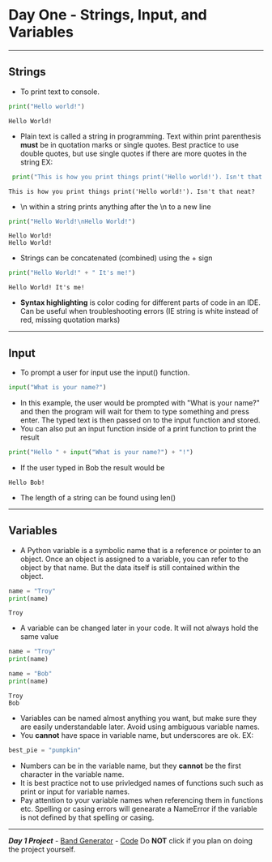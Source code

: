 # Day One - Strings, Input, and Variables

---

## Strings


- To print text to console.
```python
print("Hello world!")
```
```
Hello World!
```
- Plain text is called a string in programming. Text within print parenthesis **must** be in quotation marks or single quotes. Best practice to use double quotes, but use single quotes if there are more quotes in the string EX: 
```python
 print("This is how you print things print('Hello world!'). Isn't that neat?")
 ```
 ```
 This is how you print things print('Hello world!'). Isn't that neat?
 ```
- \n within a string prints anything after the \n to a new line
```python
print("Hello World!\nHello World!")
```
```
Hello World!
Hello World!
```
- Strings can be concatenated (combined) using the + sign

```python
print("Hello World!" + " It's me!")
```
```
Hello World! It's me!
```

- **Syntax highlighting** is color coding for different parts of code in an IDE. Can be useful when troubleshooting errors (IE string is white instead of red, missing quotation marks)

---

## Input



- To prompt a user for input use the input() function.
```python
input("What is your name?")
```
- In this example, the user would be prompted with "What is your name?" and then the program will wait for them to type something and press enter. The typed text is then passed on to the input function and stored.
- You can also put an input function inside of a print function to print the result
```python
print("Hello " + input("What is your name?") + "!")
```
- If the user typed in Bob the result would be
```
Hello Bob!
```
- The length of a string can be found using len()

---

## Variables

- A Python variable is a symbolic name that is a reference or pointer to an object. Once an object is assigned to a variable, you can refer to the object by that name. But the data itself is still contained within the object.

```python
name = "Troy"
print(name)
```
```
Troy
```
- A variable can be changed later in your code. It will not always hold the same value
```python
name = "Troy"
print(name)

name = "Bob"
print(name)
```
```
Troy
Bob
```
- Variables can be named almost anything you want, but make sure they are easily understandable later. Avoid using ambiguous variable names. 
- You **cannot** have space in variable name, but underscores are ok. EX:
```python
best_pie = "pumpkin"
```
- Numbers can be in the variable name, but they **cannot** be the first character in the variable name. 
- It is best practice not to use privledged names of functions such such as print or input for variable names.
- Pay attention to your variable names when referencing them in functions etc. Spelling or casing errors will genearate a NameError if the variable is not defined by that spelling or casing.

---
***Day 1 Project*** - [Band Generator](https://replit.com/@TroyCaywood/band-name-generator-start?v=1) - [Code](https://github.com/TroyCaywood/Python/blob/main/100%20Days%20of%20Code/CodeChallenges/Day_1_band_generator.py) Do **NOT** click if you plan on doing the project yourself.
